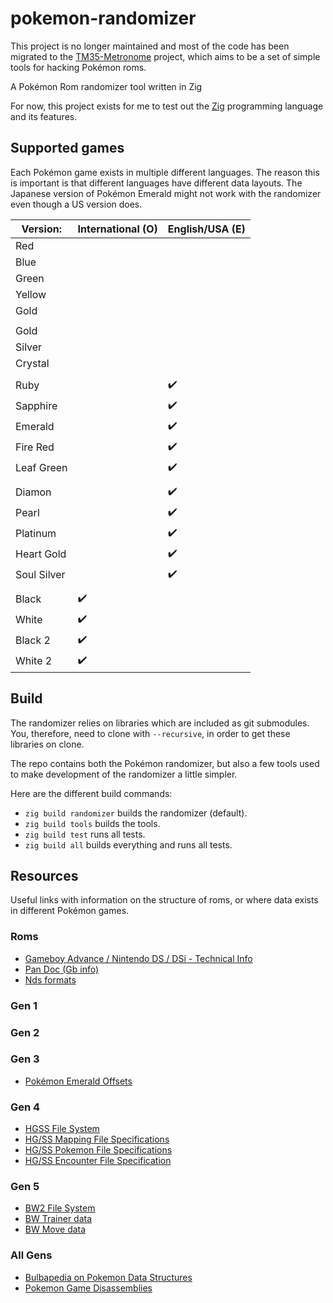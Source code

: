# pokemon-randomizer

This project is no longer maintained and most of the code has been migrated to the [TM35-Metronome](https://github.com/TM35-Metronome) project, which aims to be a set of simple tools for hacking Pokémon roms.

A Pokémon Rom randomizer tool written in Zig

For now, this project exists for me to test out the [Zig](http://ziglang.org/)
programming language and its features.

## Supported games

Each Pokémon game exists in multiple different languages. The reason this is important is that different languages have different data layouts. The Japanese version of Pokémon Emerald might not work with the randomizer even though a US version does.

| Version:    | International (O)  | English/USA (E)    |
|-------------|--------------------|--------------------|
| Red         |                    |                    |
| Blue        |                    |                    |
| Green       |                    |                    |
| Yellow      |                    |                    |
| Gold        |                    |                    |
|             |                    |                    |
| Gold        |                    |                    |
| Silver      |                    |                    |
| Crystal     |                    |                    |
|             |                    |                    |
| Ruby        |                    | :heavy_check_mark: |
| Sapphire    |                    | :heavy_check_mark: |
| Emerald     |                    | :heavy_check_mark: |
| Fire Red    |                    | :heavy_check_mark: |
| Leaf Green  |                    | :heavy_check_mark: |
|             |                    |                    |
| Diamon      |                    | :heavy_check_mark: |
| Pearl       |                    | :heavy_check_mark: |
| Platinum    |                    | :heavy_check_mark: |
| Heart Gold  |                    | :heavy_check_mark: |
| Soul Silver |                    | :heavy_check_mark: |
|             |                    |                    |
| Black       | :heavy_check_mark: |                    |
| White       | :heavy_check_mark: |                    |
| Black 2     | :heavy_check_mark: |                    |
| White 2     | :heavy_check_mark: |                    |

## Build

The randomizer relies on libraries which are included as git submodules. You,
therefore, need to clone with `--recursive`, in order to get these libraries on
clone.

The repo contains both the Pokémon randomizer, but also a few tools used to make
development of the randomizer a little simpler.

Here are the different build commands:

* `zig build randomizer` builds the randomizer (default).
* `zig build tools` builds the tools.
* `zig build test` runs all tests.
* `zig build all` builds everything and runs all tests.

## Resources

Useful links with information on the structure of roms, or where data exists in different Pokémon games.

### Roms

* [Gameboy Advance / Nintendo DS / DSi - Technical Info](http://problemkaputt.de/gbatek.htm)
* [Pan Doc (Gb info)](http://gbdev.gg8.se/files/docs/mirrors/pandocs.html)
* [Nds formats](http://www.romhacking.net/documents/%5B469%5Dnds_formats.htm)

### Gen 1

### Gen 2

### Gen 3

* [Pokémon Emerald Offsets](http://www.romhack.me/database/21/pok%C3%A9mon-emerald-rom-offsets/)

### Gen 4

* [HGSS File System](https://projectpokemon.org/docs/gen-4/hgss-file-system-r21/)
* [HG/SS Mapping File Specifications](https://projectpokemon.org/home/forums/topic/41695-hgss-mapping-file-specifications/?tab=comments#comment-220455)
* [HG/SS Pokemon File Specifications](https://projectpokemon.org/home/forums/topic/41694-hgss-pokemon-file-specifications/?tab=comments#comment-220454)
* [HG/SS Encounter File Specification](https://projectpokemon.org/home/forums/topic/41693-hgss-encounter-file-specification/?tab=comments#comment-220453)

### Gen 5

* [BW2 File System](https://projectpokemon.org/docs/gen-5/b2w2-file-system-r8/)
* [BW Trainer data](https://projectpokemon.org/home/forums/topic/22629-b2w2-general-rom-info/?do=findComment&comment=153174)
* [BW Move data](https://projectpokemon.org/home/forums/topic/14212-bw-move-data/?do=findComment&comment=123606)

### All Gens

* [Bulbapedia on Pokemon Data Structures](https://bulbapedia.bulbagarden.net/wiki/Category:Structures)
* [Pokemon Game Disassemblies](https://github.com/search?utf8=%E2%9C%93&q=Pokemon+Disassembly&type=)
